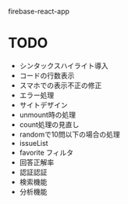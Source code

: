 
firebase-react-app

# TODO

* シンタックスハイライト導入
* コードの行数表示
* スマホでの表示不正の修正
* エラー処理
* サイトデザイン
* unmount時の処理
* count処理の見直し
* randomで10問以下の場合の処理
* issueList
* favorite フィルタ
* 回答正解率
* 認証認証
* 検索機能
* 分析機能
